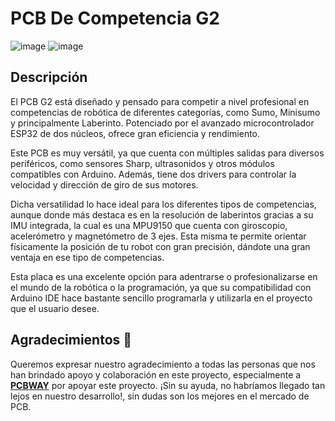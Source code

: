 # PCB De Competencia G2

![image](https://github.com/BoverGroup/PCB_G2_LAB/assets/144978109/7362ec8b-da57-405a-bc33-02468205c5bc)
![image](https://github.com/BoverGroup/PCB_G2_LAB/assets/144978109/5731d00a-6bfa-4017-8390-3561e3faa621)

## Descripción

El PCB G2 está diseñado y pensado para competir a nivel profesional en competencias de robótica de diferentes categorías, como Sumo, Minisumo y principalmente Laberinto. Potenciado por el avanzado microcontrolador ESP32 de dos núcleos, ofrece gran eficiencia y rendimiento.

Este PCB es muy versátil, ya que cuenta con múltiples salidas para diversos periféricos, como sensores Sharp, ultrasonidos y otros módulos compatibles con Arduino. Además, tiene dos drivers para controlar la velocidad y dirección de giro de sus motores.

Dicha versatilidad lo hace ideal para los diferentes tipos de competencias, aunque donde más destaca es en la resolución de laberintos gracias a su IMU integrada, la cual es una MPU9150 que cuenta con giroscopio, acelerómetro y magnetómetro de 3 ejes. Esta misma te permite orientar físicamente la posición de tu robot con gran precisión, dándote una gran ventaja en ese tipo de competencias.

Esta placa es una excelente opción para adentrarse o profesionalizarse en el mundo de la robótica o la programación, ya que su compatibilidad con Arduino IDE hace bastante sencillo programarla y utilizarla en el proyecto que el usuario desee.

## Agradecimientos 🙌

Queremos expresar nuestro agradecimiento a todas las personas que nos han brindado apoyo y colaboración en este proyecto, especialmente a **<a href="https://www.pcbway.com" target="blank">PCBWAY</a>** por apoyar este proyecto. ¡Sin su ayuda, no habríamos llegado tan lejos en nuestro desarrollo!, sin dudas son los mejores en el mercado de PCB.
